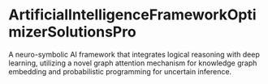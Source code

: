 # ArtificialIntelligenceFrameworkOptimizerSolutionsPro
A neuro-symbolic AI framework that integrates logical reasoning with deep learning, utilizing a novel graph attention mechanism for knowledge graph embedding and probabilistic programming for uncertain inference.
